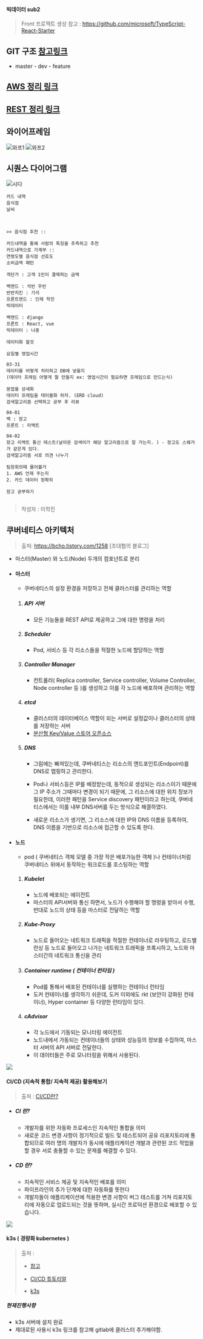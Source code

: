 #### 빅데이터 sub2

> Front 프로젝트 생성 참고 : https://github.com/microsoft/TypeScript-React-Starter

## GIT 구조 [참고링크](https://gmlwjd9405.github.io/2018/05/11/types-of-git-branch.html)
- master - dev - feature

## [AWS 정리 링크](document/AWS_.md)
## [REST 정리 링크](document/rest_api.md)


## 와이어프레임
![와프1](./document/특화_와이어프레임1.png)
![와프2](./document/특화_와이어프레임2.png)

## 시퀀스 다이어그램
![시다](document/시퀀스&#32;다이어그램.png)




```
카드 내역
음식점
날씨



>> 음식점 추천 :: 

카드내역을 통해 사람의 특징을 추측하고 추천
카드내역으로 가계부 :: 
연령도별 음식점 선호도
소비금액 패턴

객단가 : 고객 1인이 결제하는 금액

백엔드 : 석빈 우빈
반반치킨 : 기석
프론트엔드 : 인제 학진
빅데이터

백엔드 : django
프론트 : React, vue
빅데이터 : 나중

데이터화 할것

요일별 영업시간

03-31
데이터를 어떻게 처리하고 DB에 넣을지
(데이터 프레임 어떻게 뭘 만들지 ex: 영업시간이 필요하면 프레임으로 만드는식)

분업을 상세화
데이터 프레임을 테이블화 하자. (ERD cloud)
검색알고리즘 선택하고 공부 후 리뷰 

04-01
백 : 장고
프론트 : 리엑트

04-02
장고 리엑트 통신 테스트(날아온 검색어가 해당 알고리즘으로 잘 가는지. ) - 장고도 스웨거가 같은게 있다.
검색알고리즘 서로 의견 나누기

팀장회의때 물어볼거
1. AWS 언제 주는지
2. 카드 데이터 정확히 

장고 공부하기


```





> 작성자 : 이학진

## 쿠버네티스 아키텍처

> 출처: https://bcho.tistory.com/1258 [조대협의 블로그]

- 마스터(Master) 와 노드(Node) 두개의 컴포넌트로 분리

- #### 마스터

  - 쿠버네티스의 설정 환경을 저장하고 전체 클러스터를 관리하는 역할

  1. ##### API 서버

     - 모든 기능들을 REST API로 제공하고 그에 대한 명령을 처리

  2. ##### Scheduler

     - Pod, 서비스 등 각 리소스들을 적절한 노드에 할당하는 역할

  3. ##### Controller Manager

     - 컨트롤러( Replica controller, Service controller, Volume Controller, Node controller 등 )를 생성하고 이를 각 노드에 배포하며 관리하는 역할

  4. ##### etcd

     - 클러스터의 데이터베이스 역할이 되는 서버로 설정값이나 클러스터의 상태를 저장하는 서버
     - [분산형 Key/Value 스토어 오픈소스](https://github.com/etcd-io/etcd)

  5. ##### DNS

     - 그림에는 빠져있는데, 쿠버네티스는 리소스의 엔드포인트(Endpoint)를 DNS로 맵핑하고 관리한다. 
     - Pod나 서비스등은 IP를 배정받는데, 동적으로 생성되는 리소스이기 때문에 그 IP 주소가 그때마다 변경이 되기 때문에, 그 리소스에 대한 위치 정보가 필요한데, 이러한 패턴을 Service discovery 패턴이라고 하는데, 쿠버네티스에서는 이를 내부 DNS서버를 두는 방식으로 해결하였다.

     - 새로운 리소스가 생기면, 그 리소스에 대한 IP와 DNS 이름을 등록하여, DNS 이름을 기반으로 리소스에 접근할 수 있도록 한다.

- #### 노드

  - pod ( 쿠버네티스 객체 모델 중 가장 작은 배포가능한 객체 )나 컨테이너처럼 쿠버네티스 위에서 동작하는 워크로드를 호스팅하는 역할

  1. ##### Kubelet

     - 노드에 배포되는 에이전트
     - 마스터의 API서버와 통신 하면서, 노드가 수행해야 할 명령을 받아서 수행, 반대로 노드의 상태 등을 마스터로 전달하는 역할

  2. ##### Kube-Proxy

     - 노드로 들어오는 네트워크 트래픽을 적절한 컨테이너로 라우팅하고, 로드밸런싱 등 노드로 들어오고 나가는 네트워크 트래픽을 프록시하고, 노드와 마스터간의 네트워크 통신을 관리

  3. ##### Container runtime ( 컨테이너 런타임 )

     - Pod를 통해서 배포된 컨테이너를 실행하는 컨테이너 런타임
     - 도커 컨테이너를 생각하기 쉬운데, 도커 이외에도 rkt (보안이 강화된 컨테이너), Hyper container 등 다양한 런타임이 있다.

  4. ##### cAdvisor

     - 각 노드에서 기동되는 모니터링 에이전트
     - 노드내에서 가동되는 컨테이너들의 상태와 성능등의 정보를 수집하여, 마스터 서버의 API 서버로 전달한다.
     - 이 데이터들은 주로 모니터링을 위해서 사용된다.

![](https://t1.daumcdn.net/cfile/tistory/998670455B140DE22B)

#### CI/CD (지속적 통합/ 지속적 제공) 활용해보기

> 출처 : [CI/CD란?](https://www.redhat.com/ko/topics/devops/what-is-ci-cd)

- ##### CI 란?

  - 개발자를 위한 자동화 프로세스인 지속적인 통합을 의미
  - 새로운 코드 변경 사항이 정기적으로 빌드 및 테스트되어 공유 리포지토리에 통합되므로 여러 명의 개발자가 동시에 애플리케이션 개발과 관련된 코드 작업을 할 경우 서로 충돌할 수 있는 문제를 해결할 수 있다.

- ##### CD 란?

  - 지속적인 서비스 제공 및 지속적인 배포를 의미
  - 파이프라인의 추가 단계에 대한 자동화를 뜻한다
  - 개발자들이 애플리케이션에 적용한 변경 사항이 버그 테스트를 거쳐 리포지토리에 자동으로 업로드되는 것을 뜻하며, 실시간 프로덕션 환경으로 배포할 수 있습니다.

![](https://www.redhat.com/cms/managed-files/ci-cd-flow-mobile_0.png)

#### k3s ( 경량화 kubernetes )

> 출처 : 
>
> - [참고](https://si.mpli.st/dev/2020-01-01-easy-k8s-with-k3s/)
>
> - [CI/CD 튜토리얼]([https://velog.io/@wickedev/Gitlab-CICD-%ED%8A%9C%ED%86%A0%EB%A6%AC%EC%96%BC-bljzphditt](https://velog.io/@wickedev/Gitlab-CICD-튜토리얼-bljzphditt))
>
> - [k3s](https://medium.com/better-programming/using-a-k3s-kubernetes-cluster-for-your-gitlab-project-b0b035c291a9)

##### 현재진행사항

- k3s 서버에 설치 완료
- 제대로된 사용시 k3s 링크를 참고해 gitlab에 클러스터 추가해야함.